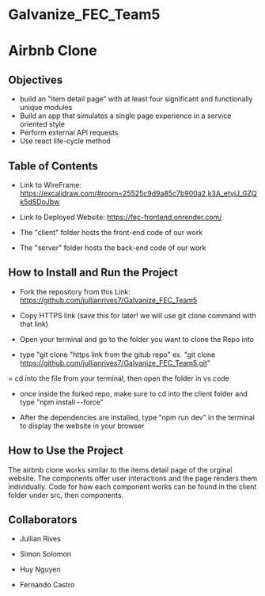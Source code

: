 # Galvanize_FEC_Team5

# Airbnb Clone

## Objectives

- build an "item detail page" with at least four significant and functionally unique modules
- Build an app that simulates a single page experience in a service oriented style
- Perform external API requests
- Use react life-cycle method

## Table of Contents

- Link to WireFrame: https://excalidraw.com/#room=25525c9d9a85c7b900a2,k3A_etviJ_GZQk5dSDoJbw

- Link to Deployed Website: https://fec-frontend.onrender.com/

- The "client" folder hosts the front-end code of our work

- The "server" folder hosts the back-end code of our work

## How to Install and Run the Project

- Fork the repository from this Link: https://github.com/jullianrives7/Galvanize_FEC_Team5

- Copy HTTPS link (save this for later! we will use git clone command with that link)

- Open your terminal and go to the folder you want to clone the Repo into

- type "git clone "https link from the gitub repo"
  ex. "git clone https://github.com/jullianrives7/Galvanize_FEC_Team5.git"

= cd into the file from your terminal, then open the folder in vs code

- once inside the forked repo, make sure to cd into the client folder and type "npm install --force"

- After the dependencies are installed, type "npm run dev" in the terminal to display the website in your browser

## How to Use the Project

The airbnb clone works similar to the items detail page of the orginal website. The components offer user interactions and the page renders them individually. Code for how each component works can be found in the client folder under src, then components.

## Collaborators

- Jullian Rives

- Simon Solomon

- Huy Nguyen

- Fernando Castro
